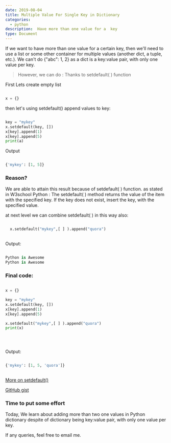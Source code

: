 ```yaml
---
date: 2019-08-04
title: Multiple Value For Single Key in Dictionary 
categories:
  - python
description:  Have more than one value for a  key 
type: Document
---
```

If we want to have more than one value for a certain key, then we'll need to use a list or some other container for multiple values (another dict, a tuple, etc.). We can't do {"abc": 1, 2} as a dict is a key:value pair, with only one value per key. 

> However, we can do : Thanks to setdefault( ) function

First Lets create empty list

```python

x = {}

```
then let's using setdefault() append values to key:

```python

key = "mykey"
x.setdefault(key, [])
x[key].append(1)
x[key].append(5)
print(a)

```

Output

```python

{'mykey': [1, 5]}

```


### Reason?
We are able to attain this result because of setdefault( ) function.
as stated in W3school Python :  The setdefault( ) method returns the value of the item with the specified key. If the key does not exist, insert the key, with the specified value.

at next level we can combine setdefault( ) in this way also:


```python

  x.setdefault("mykey",[ ] ).append("quora")
  
```

Output:

```python

Python is Awesome
Python is Awesome


```



### Final code: 











```python

x = {}

key = "mykey"
x.setdefault(key, [])
x[key].append(1)
x[key].append(5)

x.setdefault("mykey",[ ] ).append("quora")
print(x)


		
```


Output:
```python

{'mykey': [1, 5, 'quora']}
		
```


[More on setdefault() ](https://docs.python.org/3/library/stdtypes.html)


[GitHub gist](https://gist.github.com/maladeep/9005ba128d7f1be954ad16d14c1ffb89)


### Time to  put some effort

Today, We learn about adding more than two one values in Python dictionary despite of dictionary  being  key:value pair, with only one value per key. 


If any queries, feel free to email me.
